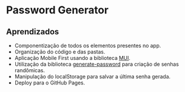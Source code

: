 # Password Generator

## Aprendizados
- Componentização de todos os elementos presentes no app.
- Organização do código e das pastas.
- Aplicação Mobile First usando a biblioteca [MUI](https://mui.com/pt/).
- Utilização da biblioteca [generate-password](https://www.npmjs.com/package/generate-password) para criação de senhas randômicas.
- Manipulação do localStorage para salvar a última senha gerada.
- Deploy para o GitHub Pages.
